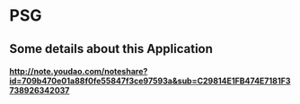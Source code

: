 # PSG
## Some details about this Application
#### http://note.youdao.com/noteshare?id=709b470e01a88f0fe55847f3ce97593a&sub=C29814E1FB474E7181F3738926342037
